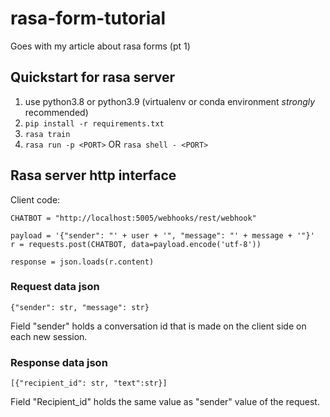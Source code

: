 # rasa-form-tutorial
Goes with my article about rasa forms (pt 1)


## Quickstart for rasa server

1. use python3.8 or python3.9 (virtualenv or conda environment *strongly* recommended)
2. `pip install -r requirements.txt`
3. `rasa train`
4. `rasa run -p <PORT>` OR `rasa shell - <PORT>`


## Rasa server http interface


Client code:

```
CHATBOT = "http://localhost:5005/webhooks/rest/webhook"

payload = '{"sender": "' + user + '", "message": "' + message + '"}'
r = requests.post(CHATBOT, data=payload.encode('utf-8'))

response = json.loads(r.content)
```

### Request data json
``` 
{"sender": str, "message": str}
```

Field "sender" holds a conversation id that is made on the client side on each new session.


### Response data json
```
[{"recipient_id": str, "text":str}]
```

Field "Recipient_id" holds the same value as "sender" value of the request.

